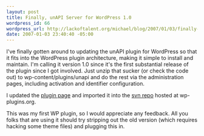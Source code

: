 ```yaml
--- 
layout: post
title: Finally, unAPI Server for WordPress 1.0
wordpress_id: 66
wordpress_url: http://lackoftalent.org/michael/blog/2007/01/03/finally-unapi-server-for-wordpress-10/
date: 2007-01-03 23:40:40 -05:00
---
```

I've finally gotten around to updating the unAPI plugin for WordPress so that it fits into the WordPress plugin architecture, making it simple to install and maintain. I'm calling it version 1.0 since it's the first substantial release of the plugin since I got involved.  Just unzip that sucker (or check the code out) to wp-content/plugins/unapi and do the rest via the administration pages, including activation and identifier configuration.

I updated the <a target="_blank" href="http://www.lackoftalent.org/michael/blog/unapi-wordpress-plug-in/">plugin page</a> and imported it into the <a target="_blank" href="http://svn.wp-plugins.org/unapi/trunk/">svn repo</a> hosted at wp-plugins.org.

This was my first WP plugin, so I would appreciate any feedback.  All you folks that are using it should try stripping out the old version (which requires hacking some theme files) and plugging this in.
